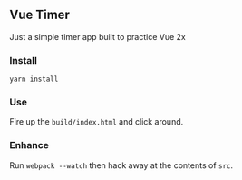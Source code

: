 ## Vue Timer

Just a simple timer app built to practice Vue 2x

### Install

`yarn install`


### Use

Fire up the `build/index.html` and click around.


### Enhance

Run `webpack --watch` then hack away at the contents of `src`.
